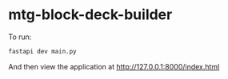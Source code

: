 # mtg-block-deck-builder

To run:

```bash
fastapi dev main.py
```

And then view the application at http://127.0.0.1:8000/index.html
